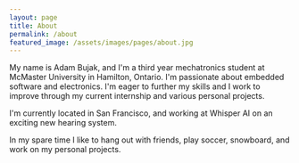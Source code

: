 ```yaml
---
layout: page
title: About
permalink: /about
featured_image: /assets/images/pages/about.jpg
---
```


My name is Adam Bujak, and I'm a third year mechatronics student at McMaster University in Hamilton, Ontario. I'm passionate about embedded software and electronics. I'm eager to further my skills and I work to improve through my current internship and various personal projects.

I'm currently located in San Francisco, and working at Whisper AI on an exciting new hearing system.

In my spare time I like to hang out with friends, play soccer, snowboard, and work on my personal projects.
